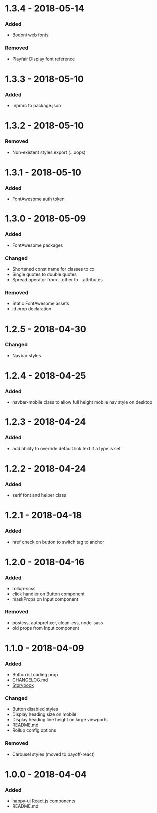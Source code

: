 # 1.3.4 - 2018-05-14

### Added
* Bodoni web fonts

### Removed
* Playfair Display font reference

# 1.3.3 - 2018-05-10

### Added
* .npmrc to package.json

# 1.3.2 - 2018-05-10

### Removed
* Non-existent styles export (...oops)

# 1.3.1 - 2018-05-10

### Added
* FontAwesome auth token

# 1.3.0 - 2018-05-09

### Added
* FontAwesome packages

### Changed
* Shortened const name for classes to cx
* Single quotes to double quotes
* Spread operator from ...other to ...attributes

### Removed
* Static FontAwesome assets
* id prop declaration

# 1.2.5 - 2018-04-30

### Changed
* Navbar styles

# 1.2.4 - 2018-04-25

### Added
* navbar-mobile class to allow full height mobile nav style on desktop

# 1.2.3 - 2018-04-24

### Added
* add ability to override default link text if a type is set

# 1.2.2 - 2018-04-24

### Added
* serif font and helper class

# 1.2.1 - 2018-04-18

### Added
* href check on button to switch tag to anchor

# 1.2.0 - 2018-04-16

### Added
* rollup-scss
* click handler on Button component
* maskProps on Input component

### Removed
* postcss, autoprefixer, clean-css, node-sass
* old props from Input component

# 1.1.0 - 2018-04-09

### Added
* Button isLoading prop
* CHANGELOG.md
* [Storybook](https://storybook.js.org/basics/guide-react/)

### Changed
* Button disabled styles
* Display heading size on mobile
* Display heading line height on large viewports
* README.md
* Rollup config options

### Removed
* Carousel styles (moved to payoff-react)

# 1.0.0 - 2018-04-04

### Added
* happy-ui React.js components
* README.md
